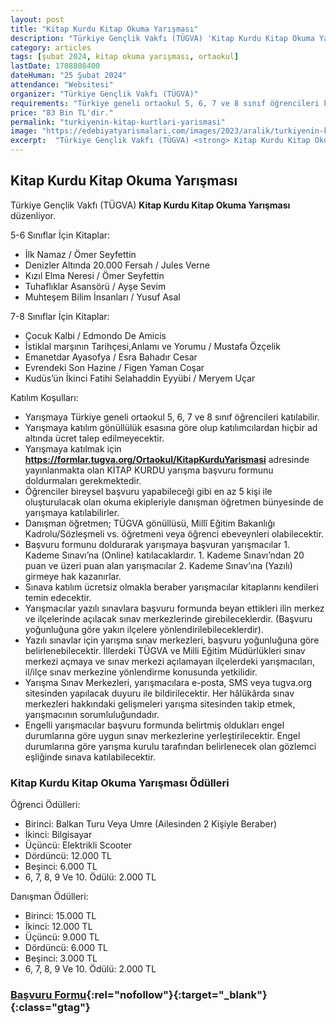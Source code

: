 ```yaml
---
layout: post
title: "Kitap Kurdu Kitap Okuma Yarışması"
description: "Türkiye Gençlik Vakfı (TÜGVA) 'Kitap Kurdu Kitap Okuma Yarışması' düzenliyor."
category: articles
tags: [şubat 2024, kitap okuma yarışması, ortaokul]
lastDate: 1708808400
dateHuman: "25 Şubat 2024"
attendance: "Websitesi"
organizer: "Türkiye Gençlik Vakfı (TÜGVA)"
requirements: "Türkiye geneli ortaokul 5, 6, 7 ve 8 sınıf öğrencileri katılabilir."
price: "83 Bin TL'dir."
permalink: "turkiyenin-kitap-kurtlari-yarismasi"
image: "https://edebiyatyarismalari.com/images/2023/aralik/turkiyenin-kitap-kurtlari-yarismasi.jpg"
excerpt:  "Türkiye Gençlik Vakfı (TÜGVA) <strong> Kitap Kurdu Kitap Okuma Yarışması </strong> düzenliyor."
---
```


## Kitap Kurdu Kitap Okuma Yarışması
Türkiye Gençlik Vakfı (TÜGVA) **Kitap Kurdu Kitap Okuma Yarışması** düzenliyor.  

5-6 Sınıflar İçin Kitaplar:
- İlk Namaz / Ömer Seyfettin
- Denizler Altında 20.000 Fersah / Jules Verne
- Kızıl Elma Neresi / Ömer Seyfettin
- Tuhaflıklar Asansörü / Ayşe Sevim
- Muhteşem Bilim İnsanları / Yusuf Asal

7-8 Sınıflar İçin Kitaplar:
- Çocuk Kalbi / Edmondo De Amicis
- İstiklal marşının Tarihçesi,Anlamı ve Yorumu / Mustafa Özçelik
- Emanetdar Ayasofya / Esra Bahadır Cesar
- Evrendeki Son Hazine / Figen Yaman Coşar
- Kudüs’ün İkinci Fatihi Selahaddin Eyyübi / Meryem Uçar

Katılım Koşulları:
- Yarışmaya Türkiye geneli ortaokul 5, 6, 7 ve 8 sınıf öğrencileri katılabilir.
- Yarışmaya katılım gönüllülük esasına göre olup katılımcılardan hiçbir ad altında ücret talep edilmeyecektir.
- Yarışmaya katılmak için **https://formlar.tugva.org/Ortaokul/KitapKurduYarismasi** adresinde yayınlanmakta olan KİTAP KURDU yarışma başvuru formunu doldurmaları gerekmektedir.
- Öğrenciler bireysel başvuru yapabileceği gibi en az 5 kişi ile oluşturulacak olan okuma ekipleriyle danışman öğretmen bünyesinde de yarışmaya katılabilirler.
- Danışman öğretmen; TÜGVA gönüllüsü, Millî Eğitim Bakanlığı Kadrolu/Sözleşmeli vs. öğretmeni veya öğrenci ebeveynleri olabilecektir.
- Başvuru formunu doldurarak yarışmaya başvuran yarışmacılar 1. Kademe Sınavı’na (Online) katılacaklardır. 1. Kademe Sınavı’ndan 20 puan ve üzeri puan alan yarışmacılar 2. Kademe Sınav’ına (Yazılı) girmeye hak kazanırlar.
- Sınava katılım ücretsiz olmakla beraber yarışmacılar kitaplarını kendileri temin edecektir.
- Yarışmacılar yazılı sınavlara başvuru formunda beyan ettikleri ilin merkez ve ilçelerinde açılacak sınav merkezlerinde girebileceklerdir. (Başvuru yoğunluğuna göre yakın ilçelere yönlendirilebileceklerdir).
- Yazılı sınavlar için yarışma sınav merkezleri, başvuru yoğunluğuna göre belirlenebilecektir. İllerdeki TÜGVA ve Milli Eğitim Müdürlükleri sınav merkezi açmaya ve sınav merkezi açılamayan ilçelerdeki yarışmacıları, il/ilçe sınav merkezine yönlendirme konusunda yetkilidir.
- Yarışma Sınav Merkezleri, yarışmacılara e-posta, SMS veya tugva.org sitesinden yapılacak duyuru ile bildirilecektir. Her hâlükârda sınav merkezleri hakkındaki gelişmeleri yarışma sitesinden takip etmek, yarışmacının sorumluluğundadır.
- Engelli yarışmacılar başvuru formunda belirtmiş oldukları engel durumlarına göre uygun sınav merkezlerine yerleştirilecektir. Engel durumlarına göre yarışma kurulu tarafından belirlenecek olan gözlemci eşliğinde sınava katılabilecektir.


### Kitap Kurdu Kitap Okuma Yarışması Ödülleri
Öğrenci Ödülleri:
- Birinci: Balkan Turu Veya Umre (Ailesinden 2 Kişiyle Beraber)
- İkinci: Bilgisayar
- Üçüncü: Elektrikli Scooter
- Dördüncü: 12.000 TL
- Beşinci: 6.000 TL
- 6, 7, 8, 9 Ve 10. Ödülü: 2.000 TL

Danışman Ödülleri:
- Birinci: 15.000 TL
- İkinci: 12.000 TL
- Üçüncü: 9.000 TL
- Dördüncü: 6.000 TL
- Beşinci: 3.000 TL
- 6, 7, 8, 9 Ve 10. Ödülü: 2.000 TL


### [Başvuru Formu](https://tugvamarketing.powerappsportals.com/kitapkurdu/?ref=edebiyatyarismalari.com){:rel="nofollow"}{:target="_blank"}{:class="gtag"}